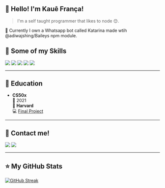 
## 💜 Hello! I'm <strong>Kauê França!</strong>

> I'm a self taught programmer that likes to node 😊.

🔭 Currently I own a Whatsapp bot called Katarina made wtih @adiwajshing/Baileys npm module.

## 🚀 Some of my Skills

<a><img src="https://img.shields.io/badge/Node.js-43853D?style=for-the-badge&logo=node.js&logoColor=white"></a>
<a><img src="https://img.shields.io/badge/Python-3776AB?style=for-the-badge&logo=python&logoColor=white"></a>
<a><img src="https://img.shields.io/badge/Express.js-404D59?style=for-the-badge"></a>
<a><img src="https://img.shields.io/badge/MongoDB-4EA94B?style=for-the-badge&logo=mongodb&logoColor=white"></a>
<a><img src="https://img.shields.io/badge/Microsoft_Azure-0089D6?style=for-the-badge&logo=microsoft-azure&logoColor=white"></a>

----

## 📖 Education
-  **CS50x**\
📆 2021\
📍 **Harvard**\
‎‍💻 <a href="https://github.com/Kauefranca/FinalProject-CS50x2021">Final Project</a>

----

## 💬 Contact me!
<a href="https://wa.me/5514998166922"><img src="https://img.shields.io/badge/WhatsApp-25D366?style=for-the-badge&logo=whatsapp&logoColor=white"></a>
<a href="https://www.linkedin.com/in/kaue-fran%C3%A7a-b54417216"><img src="https://img.shields.io/badge/LinkedIn-0077B5?style=for-the-badge&logo=linkedin&logoColor=white"></a>

----

## ⭐ My GitHub Stats
<!-- ![GitHub Stats](https://github-readme-stats.vercel.app/api?username=kauefranca&show_icons=true) -->
[![GitHub Streak](http://github-readme-streak-stats.herokuapp.com?user=Kauefranca&theme=midnight-purple&date_format=j%20M%5B%20Y%5D)](https://git.io/streak-stats)
